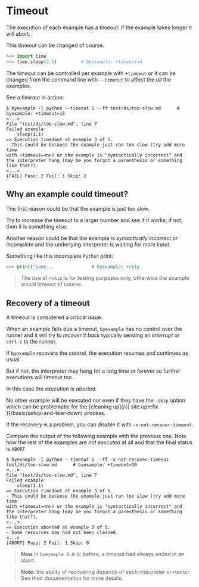 <!--
Check that we have byexample installed first
$ hash byexample                                    # byexample: +fail-fast

$ alias byexample=byexample\ --pretty\ none

--
-->

# Timeout

The execution of each example has a timeout: if the example takes longer
it will abort.

This timeout can be changed of course.

```python
>>> import time
>>> time.sleep(2.5)         # byexample: +timeout=4
```

The timeout can be controlled per example with ``+timeout`` or it
can be changed from the command line with ``--timeout`` to affect the
*all* the examples.

See a timeout in action:

```
$ byexample -l python --timeout 1 --ff test/ds/too-slow.md      # byexample: +timeout=15
<...>
File "test/ds/too-slow.md", line 7
Failed example:
    sleep(1.1)
=> Execution timedout at example 3 of 5.
- This could be because the example just ran too slow (try add more time
with +timeout=<n>) or the example is "syntactically incorrect" and
the interpreter hang (may be you forgot a parenthesis or something like that?).
<...>
[FAIL] Pass: 2 Fail: 1 Skip: 2
```

## Why an example could timeout?

The first reason could be that the example is just too slow.

Try to increase the timeout to a larger number and see if it works;
if not, then it is something else.

Another reason could be that the example is *syntactically incorrect*
or *incomplete* and the underlying interpreter is waiting for more
input.

Something like this incomplete ``Python`` print:

```python
>>> print("some...              # byexample: +skip
```

> The use of ``+skip`` is for testing purposes only, otherwise
> the example would timeout of course.

## Recovery of a timeout

A timeout is considered a critical issue.

When an example fails due a timeout, ``byexample`` has no control
over the runner and it will try to *recover it back* typically
sending an *interrupt* or ``ctrl-c`` to the runner.

If ``byexample`` recovers the control, the execution resumes and
continues as usual.

But if not, the interpreter may hang for a long time or forever
so further executions will timeout too.

In this case the execution is *aborted*.

No other example will be executed nor even if they have the ``-skip`` option
which can be problematic for the
[cleaning up](/{{ site.uprefix }}/basic/setup-and-tear-down) process.

If the recovery is a problem, you can disable it with
``-x-not-recover-timeout``.

Compare the output of the following example with the previous one. Note
how the rest of the examples are *not executed* at all and that
the final status is ``ABORT``

```
$ byexample -l python --timeout 1 --ff -x-not-recover-timeout test/ds/too-slow.md      # byexample: +timeout=10
<...>
File "test/ds/too-slow.md", line 7
Failed example:
    sleep(1.1)
=> Execution timedout at example 3 of 5.
- This could be because the example just ran too slow (try add more time
with +timeout=<n>) or the example is "syntactically incorrect" and
the interpreter hang (may be you forgot a parenthesis or something like that?).
<...>
=> Execution aborted at example 3 of 5.
- Some resources may had not been cleaned.
<...>
[ABORT] Pass: 2 Fail: 1 Skip: 0
```

> **New** in ``byexample 8.0.0``: before, a timeout had always
> ended in an abort.

> **Note:** the ability of recovering depends of each interpreter or runner.
> See their documentation for more details.
